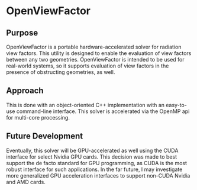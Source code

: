 # OpenViewFactor

## Purpose

OpenViewFactor is a portable hardware-accelerated solver for radiation view factors. This utility is designed to enable the evaluation of view factors between any two geometries. OpenViewFactor is intended to be used for real-world systems, so it supports evaluation of view factors in the presence of obstructing geometries, as well.

## Approach

This is done with an object-oriented C++ implementation with an easy-to-use command-line interface. This solver is accelerated via the OpenMP api for multi-core processing.

## Future Development

Eventually, this solver will be GPU-accelerated as well using the CUDA interface for select Nvidia GPU cards. This decision was made to best support the de facto standard for GPU programming, as CUDA is the most robust interface for such applications. In the far future, I may investigate more generalized GPU acceleration interfaces to support non-CUDA Nvidia and AMD cards.
